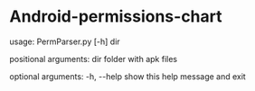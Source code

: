# Android-permissions-chart
usage: PermParser.py [-h] dir

positional arguments:
  dir         folder with apk files

optional arguments:
  -h, --help  show this help message and exit

